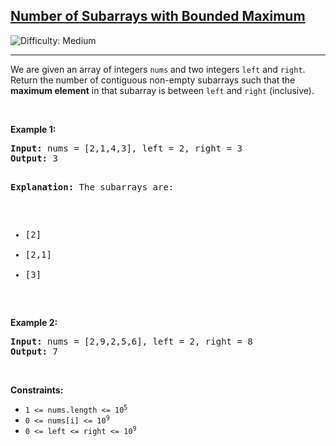 <h2><a href="https://leetcode.com/problems/number-of-subarrays-with-bounded-maximum">Number of Subarrays with Bounded Maximum</a></h2> 
<img src='https://img.shields.io/badge/Difficulty-Medium-orange' alt='Difficulty: Medium' />
<hr>
<p>We are given an array of integers <code>nums</code> and two integers <code>left</code> and <code>right</code>. Return the number of contiguous non-empty subarrays such that the <strong>maximum element</strong> in that subarray is between <code>left</code> and <code>right</code> (inclusive).</p>

<p>&nbsp;</p>
<p><strong class="example">Example 1:</strong></p>
<pre>
<strong>Input:</strong> nums = [2,1,4,3], left = 2, right = 3
<strong>Output:</strong> 3

<strong>Explanation:</strong> The subarrays are:
- [2]
- [2,1]
- [3]
</pre>

<p><strong class="example">Example 2:</strong></p>
<pre>
<strong>Input:</strong> nums = [2,9,2,5,6], left = 2, right = 8
<strong>Output:</strong> 7
</pre>

<p>&nbsp;</p>
<p><strong>Constraints:</strong></p>
<ul>
  <li><code>1 &lt;= nums.length &lt;= 10<sup>5</sup></code></li>
  <li><code>0 &lt;= nums[i] &lt;= 10<sup>9</sup></code></li>
  <li><code>0 &lt;= left &lt;= right &lt;= 10<sup>9</sup></code></li>
</ul>
